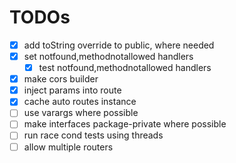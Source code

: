 # TODOs

- [x] add toString override to public, where needed
- [x] set notfound,methodnotallowed handlers
    - [x] test notfound,methodnotallowed handlers
- [x] make cors builder
- [x] inject params into route
- [x] cache auto routes instance
- [ ] use varargs where possible
- [ ] make interfaces package-private where possible
- [ ] run race cond tests using threads
- [ ] allow multiple routers
